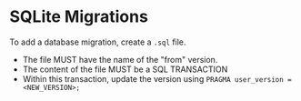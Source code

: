 # SQLite Migrations

To add a database migration, create a `.sql` file. 
- The file MUST have the name of the "from" version.
- The content of the file MUST be a SQL TRANSACTION
- Within this transaction, update the version using `PRAGMA user_version = <NEW_VERSION>;`